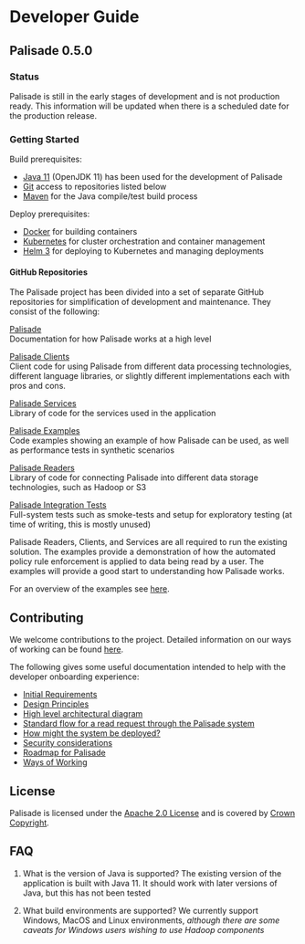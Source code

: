 <!---
Copyright 2018-2021 Crown Copyright

Licensed under the Apache License, Version 2.0 (the "License");
you may not use this file except in compliance with the License.
You may obtain a copy of the License at

  http://www.apache.org/licenses/LICENSE-2.0

Unless required by applicable law or agreed to in writing, software
distributed under the License is distributed on an "AS IS" BASIS,
WITHOUT WARRANTIES OR CONDITIONS OF ANY KIND, either express or implied.
See the License for the specific language governing permissions and
limitations under the License.
--->

# Developer Guide

## Palisade 0.5.0

### Status
Palisade is still in the early stages of development and is not production ready.
This information will be updated when there is a scheduled date for the production release.


### Getting Started
Build prerequisites:
* [Java 11](https://openjdk.java.net/projects/jdk/11/) (OpenJDK 11) has been used for the development of Palisade
* [Git](https://git-scm.com/) access to repositories listed below
* [Maven](https://maven.apache.org/) for the Java compile/test build process

Deploy prerequisites:
* [Docker](https://www.docker.com/) for building containers
* [Kubernetes](https://kubernetes.io/) for cluster orchestration and container management
* [Helm 3](https://helm.sh/) for deploying to Kubernetes and managing deployments


#### GitHub Repositories
The Palisade project has been divided into a set of separate GitHub repositories for simplification of development and maintenance.
They consist of the following:

[Palisade](https://gchq.github.io/Palisade)  
Documentation for how Palisade works at a high level

[Palisade Clients](https://github.com/gchq/Palisade-clients)  
Client code for using Palisade from different data processing technologies, different language libraries, or slightly different implementations each with pros and cons.

[Palisade Services](https://github.com/gchq/Palisade-services)  
Library of code for the services used in the application

[Palisade Examples](https://github.com/gchq/Palisade-examples)  
Code examples showing an example of how Palisade can be used, as well as performance tests in synthetic scenarios

[Palisade Readers](https://github.com/gchq/Palisade-readers)  
Library of code for connecting Palisade into different data storage technologies, such as Hadoop or S3

[Palisade Integration Tests](https://github.com/gchq/Palisade-integration-tests)  
Full-system tests such as smoke-tests and setup for exploratory testing (at time of writing, this is mostly unused)


Palisade Readers, Clients, and Services are all required to run the existing solution.
The examples provide a demonstration of how the automated policy rule enforcement is applied to data being read by a user.
The examples will provide a good start to understanding how Palisade works.

For an overview of the examples see [here](https://github.com/gchq/Palisade-examples).


## Contributing
We welcome contributions to the project.
Detailed information on our ways of working can be found [here](ways_of_working.md).

The following gives some useful documentation intended to help with the developer onboarding experience:
* [Initial Requirements](initial_requirements.md)
* [Design Principles](design_principles.md)
* [High level architectural diagram](component_descriptions.md)
* [Standard flow for a read request through the Palisade system](read_process.md)
* [How might the system be deployed?](deployments.md)
* [Security considerations](security_considerations.md)
* [Roadmap for Palisade](roadmap.md)
* [Ways of Working](ways_of_working.md)


## License
Palisade is licensed under the [Apache 2.0 License](https://www.apache.org/licenses/LICENSE-2.0) and is covered by [Crown Copyright](https://www.nationalarchives.gov.uk/information-management/re-using-public-sector-information/copyright-and-re-use/crown-copyright/).


## FAQ
1. What is the version of Java is supported?
   The existing version of the application is built with Java 11.
   It should work with later versions of Java, but this has not been tested

1. What build environments are supported?
   We currently support Windows, MacOS and Linux environments, _although there are some caveats for Windows users wishing to use Hadoop components_
